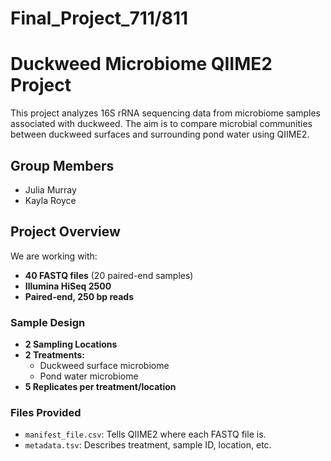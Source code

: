 # Final_Project_711/811
# Duckweed Microbiome QIIME2 Project

This project analyzes 16S rRNA sequencing data from microbiome samples associated with duckweed. The aim is to compare microbial communities between duckweed surfaces and surrounding pond water using QIIME2.

## Group Members
- Julia Murray
- Kayla Royce

## Project Overview

We are working with:
- **40 FASTQ files** (20 paired-end samples)
- **Illumina HiSeq 2500**
- **Paired-end, 250 bp reads**

### Sample Design
- **2 Sampling Locations**
- **2 Treatments:**
  - Duckweed surface microbiome
  - Pond water microbiome
- **5 Replicates per treatment/location**

### Files Provided
- `manifest_file.csv`: Tells QIIME2 where each FASTQ file is.
- `metadata.tsv`: Describes treatment, sample ID, location, etc.
